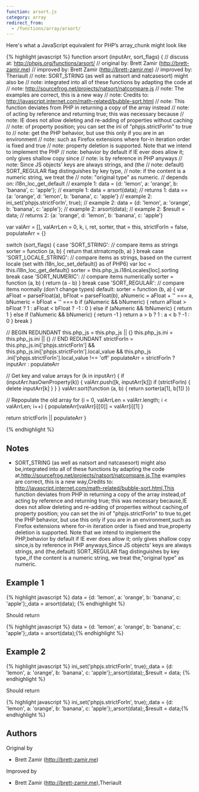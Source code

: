 ```yaml
---
function: arsort.js
category: array
redirect_from:
  - /functions/array/arsort/
---
```


<!-- WARNING! This file is auto generated by `npm run web:inject`, do not edit by hand -->

Here's what a JavaScript equivalent for PHP’s array_chunk might look like

{% highlight javascript %}
function arsort (inputArr, sort_flags) {
  //  discuss at: http://phpjs.org/functions/arsort/
  // original by: Brett Zamir (http://brett-zamir.me)
  // improved by: Brett Zamir (http://brett-zamir.me)
  // improved by: Theriault
  //        note: SORT_STRING (as well as natsort and natcasesort) might also be
  //        note: integrated into all of these functions by adapting the code at
  //        note: http://sourcefrog.net/projects/natsort/natcompare.js
  //        note: The examples are correct, this is a new way
  //        note: Credits to: http://javascript.internet.com/math-related/bubble-sort.html
  //        note: This function deviates from PHP in returning a copy of the array instead
  //        note: of acting by reference and returning true; this was necessary because
  //        note: IE does not allow deleting and re-adding of properties without caching
  //        note: of property position; you can set the ini of "phpjs.strictForIn" to true to
  //        note: get the PHP behavior, but use this only if you are in an environment
  //        note: such as Firefox extensions where for-in iteration order is fixed and true
  //        note: property deletion is supported. Note that we intend to implement the PHP
  //        note: behavior by default if IE ever does allow it; only gives shallow copy since
  //        note: is by reference in PHP anyways
  //        note: Since JS objects' keys are always strings, and (the
  //        note: default) SORT_REGULAR flag distinguishes by key type,
  //        note: if the content is a numeric string, we treat the
  //        note: "original type" as numeric.
  //  depends on: i18n_loc_get_default
  //   example 1: data = {d: 'lemon', a: 'orange', b: 'banana', c: 'apple'};
  //   example 1: data = arsort(data);
  //   returns 1: data == {a: 'orange', d: 'lemon', b: 'banana', c: 'apple'}
  //   example 2: ini_set('phpjs.strictForIn', true);
  //   example 2: data = {d: 'lemon', a: 'orange', b: 'banana', c: 'apple'};
  //   example 2: arsort(data);
  //   example 2: $result = data;
  //   returns 2: {a: 'orange', d: 'lemon', b: 'banana', c: 'apple'}

  var valArr = [],
    valArrLen = 0,
    k, i, ret, sorter, that = this,
    strictForIn = false,
    populateArr = {}

  switch (sort_flags) {
    case 'SORT_STRING':
    // compare items as strings
      sorter = function (a, b) {
        return that.strnatcmp(b, a)
      }
      break
    case 'SORT_LOCALE_STRING':
    // compare items as strings, based on the current locale (set with i18n_loc_set_default() as of PHP6)
      var loc = this.i18n_loc_get_default()
      sorter = this.php_js.i18nLocales[loc].sorting
      break
    case 'SORT_NUMERIC':
    // compare items numerically
      sorter = function (a, b) {
        return (a - b)
      }
      break
    case 'SORT_REGULAR':
    // compare items normally (don't change types)
    default:
      sorter = function (b, a) {
        var aFloat = parseFloat(a),
          bFloat = parseFloat(b),
          aNumeric = aFloat + '' === a,
          bNumeric = bFloat + '' === b
        if (aNumeric && bNumeric) {
          return aFloat > bFloat ? 1 : aFloat < bFloat ? -1 : 0
        } else if (aNumeric && !bNumeric) {
          return 1
        } else if (!aNumeric && bNumeric) {
          return -1
        }
        return a > b ? 1 : a < b ? -1 : 0
      }
      break
  }

  // BEGIN REDUNDANT
  this.php_js = this.php_js || {}
  this.php_js.ini = this.php_js.ini || {}
  // END REDUNDANT
  strictForIn = this.php_js.ini['phpjs.strictForIn'] && this.php_js.ini['phpjs.strictForIn'].local_value && this.php_js
    .ini['phpjs.strictForIn'].local_value !== 'off'
  populateArr = strictForIn ? inputArr : populateArr

  // Get key and value arrays
  for (k in inputArr) {
    if (inputArr.hasOwnProperty(k)) {
      valArr.push([k, inputArr[k]])
      if (strictForIn) {
        delete inputArr[k]
      }
    }
  }
  valArr.sort(function (a, b) {
    return sorter(a[1], b[1])
  })

  // Repopulate the old array
  for (i = 0, valArrLen = valArr.length; i < valArrLen; i++) {
    populateArr[valArr[i][0]] = valArr[i][1]
  }

  return strictForIn || populateArr
}

{% endhighlight %}

## Notes
- SORT_STRING (as well as natsort and natcasesort) might also be,integrated into all of these functions by adapting the code at,http://sourcefrog.net/projects/natsort/natcompare.js,The examples are correct, this is a new way,Credits to: http://javascript.internet.com/math-related/bubble-sort.html,This function deviates from PHP in returning a copy of the array instead,of acting by reference and returning true; this was necessary because,IE does not allow deleting and re-adding of properties without caching,of property position; you can set the ini of "phpjs.strictForIn" to true to,get the PHP behavior, but use this only if you are in an environment,such as Firefox extensions where for-in iteration order is fixed and true,property deletion is supported. Note that we intend to implement the PHP,behavior by default if IE ever does allow it; only gives shallow copy since,is by reference in PHP anyways,Since JS objects' keys are always strings, and (the,default) SORT_REGULAR flag distinguishes by key type,,if the content is a numeric string, we treat the,"original type" as numeric.

## Example 1

{% highlight javascript %}
data = {d: 'lemon', a: 'orange', b: 'banana', c: 'apple'};,data = arsort(data);
{% endhighlight %}

Should return

{% highlight javascript %}
data = {d: 'lemon', a: 'orange', b: 'banana', c: 'apple'};,data = arsort(data);{% endhighlight %}

## Example 2

{% highlight javascript %}
ini_set('phpjs.strictForIn', true);,data = {d: 'lemon', a: 'orange', b: 'banana', c: 'apple'};,arsort(data);,$result = data;
{% endhighlight %}

Should return

{% highlight javascript %}
ini_set('phpjs.strictForIn', true);,data = {d: 'lemon', a: 'orange', b: 'banana', c: 'apple'};,arsort(data);,$result = data;{% endhighlight %}


## Authors


Original by

- Brett Zamir (http://brett-zamir.me)


Improved by

- Brett Zamir (http://brett-zamir.me),Theriault

